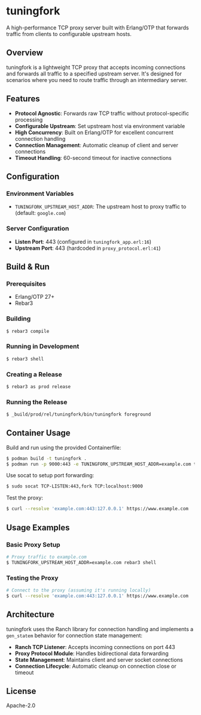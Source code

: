 # tuningfork

A high-performance TCP proxy server built with Erlang/OTP that forwards traffic from clients to configurable upstream hosts.

## Overview

tuningfork is a lightweight TCP proxy that accepts incoming connections and forwards all traffic to a specified upstream server. It's designed for scenarios where you need to route traffic through an intermediary server.

## Features

- **Protocol Agnostic**: Forwards raw TCP traffic without protocol-specific processing
- **Configurable Upstream**: Set upstream host via environment variable
- **High Concurrency**: Built on Erlang/OTP for excellent concurrent connection handling
- **Connection Management**: Automatic cleanup of client and server connections
- **Timeout Handling**: 60-second timeout for inactive connections

## Configuration

### Environment Variables

- `TUNINGFORK_UPSTREAM_HOST_ADDR`: The upstream host to proxy traffic to (default: `google.com`)

### Server Configuration

- **Listen Port**: 443 (configured in `tuningfork_app.erl:16`)
- **Upstream Port**: 443 (hardcoded in `proxy_protocol.erl:41`)

## Build & Run

### Prerequisites

- Erlang/OTP 27+
- Rebar3

### Building

```bash
$ rebar3 compile
```

### Running in Development

```bash
$ rebar3 shell
```

### Creating a Release

```bash
$ rebar3 as prod release
```

### Running the Release

```bash
$ _build/prod/rel/tuningfork/bin/tuningfork foreground
```

## Container Usage

Build and run using the provided Containerfile:

```bash
$ podman build -t tuningfork .
$ podman run -p 9000:443 -e TUNINGFORK_UPSTREAM_HOST_ADDR=example.com tuningfork
```

Use socat to setup port forwarding:

```bash
$ sudo socat TCP-LISTEN:443,fork TCP:localhost:9000
```

Test the proxy:

```bash
$ curl --resolve 'example.com:443:127.0.0.1' https://www.example.com
```

## Usage Examples

### Basic Proxy Setup

```bash
# Proxy traffic to example.com
$ TUNINGFORK_UPSTREAM_HOST_ADDR=example.com rebar3 shell
```

### Testing the Proxy

```bash
# Connect to the proxy (assuming it's running locally)
$ curl --resolve 'example.com:443:127.0.0.1' https://www.example.com
```

## Architecture

tuningfork uses the Ranch library for connection handling and implements a `gen_statem` behavior for connection state management:

- **Ranch TCP Listener**: Accepts incoming connections on port 443
- **Proxy Protocol Module**: Handles bidirectional data forwarding
- **State Management**: Maintains client and server socket connections
- **Connection Lifecycle**: Automatic cleanup on connection close or timeout

## License

Apache-2.0
